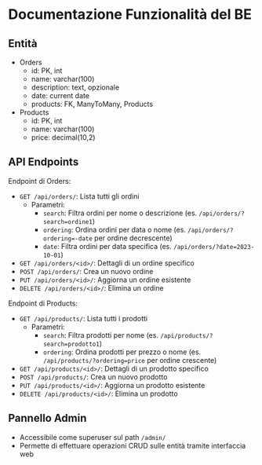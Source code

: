 # Documentazione Funzionalità del BE

## Entità

- Orders
  - id: PK, int
  - name: varchar(100)
  - description: text, opzionale
  - date: current date
  - products: FK, ManyToMany, Products
- Products
  - id: PK, int
  - name: varchar(100)
  - price: decimal(10,2)

## API Endpoints

Endpoint di Orders:

- `GET /api/orders/`: Lista tutti gli ordini
  - Parametri:
    - `search`: Filtra ordini per nome o descrizione (es. `/api/orders/?search=ordine1`)
    - `ordering`: Ordina ordini per data o nome (es. `/api/orders/?ordering=-date` per ordine decrescente)
    - `date`: Filtra ordini per data specifica (es. `/api/orders/?date=2023-10-01`)
- `GET /api/orders/<id>/`: Dettagli di un ordine specifico
- `POST /api/orders/`: Crea un nuovo ordine
- `PUT /api/orders/<id>/`: Aggiorna un ordine esistente
- `DELETE /api/orders/<id>/`: Elimina un ordine

Endpoint di Products:

- `GET /api/products/`: Lista tutti i prodotti
  - Parametri:
    - `search`: Filtra prodotti per nome (es. `/api/products/?search=prodotto1`)
    - `ordering`: Ordina prodotti per prezzo o nome (es. `/api/products/?ordering=price` per ordine crescente)
- `GET /api/products/<id>/`: Dettagli di un prodotto specifico
- `POST /api/products/`: Crea un nuovo prodotto
- `PUT /api/products/<id>/`: Aggiorna un prodotto esistente
- `DELETE /api/products/<id>/`: Elimina un prodotto

## Pannello Admin

- Accessibile come superuser sul path `/admin/`
- Permette di effettuare operazioni CRUD sulle entità tramite interfaccia web
